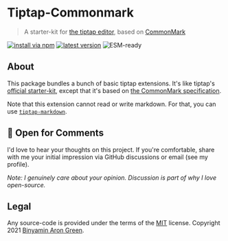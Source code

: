 # Tiptap-Commonmark
> A starter-kit for [the tiptap editor](https://tiptap.dev), based on [CommonMark](https://spec.commonmark.org/0.30/)

[![install via npm](https://flat.badgen.net/badge/-/NPM/000?scale=1.1&icon=https://icongr.am/octicons/download.svg?color=ff9999&label&labelColor=000)](https://npmjs.com/package/tiptap-commonmark)
[![latest version](https://flat.badgen.net/github/tag/binyamin/tiptap-commonmark?scale=1.1&label&icon=https://icongr.am/octicons/tag.svg?color=99ffff&color=000&labelColor=000)](https://github.com/binyamin/tiptap-commonmark/releases/latest)
![ESM-ready](https://flat.badgen.net/badge/-/ESM-ready/000?label&labelColor=000&scale=1.1&icon=https://icongr.am/octicons/plug.svg?color=99ff99)

## About
This package bundles a bunch of basic tiptap extensions. It's like tiptap's [official starter-kit](https://tiptap.dev/api/extensions/starter-kit), except that it's based on [the CommonMark specification](https://spec.commonmark.org/0.30/).

Note that this extension cannot read or write markdown. For that, you can use [`tiptap-markdown`](https://www.npmjs.com/package/tiptap-markdown).

## 💬 Open for Comments
I'd love to hear your thoughts on this project. If you're comfortable, share with me your initial impression via GitHub discussions or email (see my profile).

_Note: I genuinely care about your opinion. Discussion is part of why I love open-source._

## Legal
Any source-code is provided under the terms of the [MIT](https://github.com/binyamin/tiptap-commonmark/blob/main/LICENSE) license. Copyright 2021 [Binyamin Aron Green](https://binyam.in).
